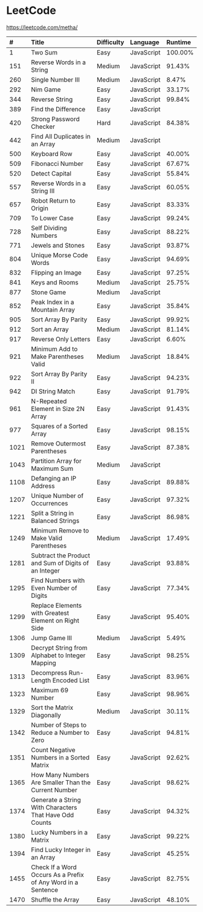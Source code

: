 # LeetCode

https://leetcode.com/metha/

| #    | Title                                                        | Difficulty | Language   | Runtime |
| :--- | :----------------------------------------------------------- | :--------- | :--------- | :------ |
| 1    | Two Sum                                                      | Easy       | JavaScript | 100.00% |
| 151  | Reverse Words in a String                                    | Medium     | JavaScript |  91.43% |
| 260  | Single Number III                                            | Medium     | JavaScript |   8.47% |
| 292  | Nim Game                                                     | Easy       | JavaScript |  33.17% |
| 344  | Reverse String                                               | Easy       | JavaScript |  99.84% |
| 389  | Find the Difference                                          | Easy       | JavaScript |         |
| 420  | Strong Password Checker                                      | Hard       | JavaScript |  84.38% |
| 442  | Find All Duplicates in an Array                              | Medium     | JavaScript |         |
| 500  | Keyboard Row                                                 | Easy       | JavaScript |  40.00% |
| 509  | Fibonacci Number                                             | Easy       | JavaScript |  67.67% |
| 520  | Detect Capital                                               | Easy       | JavaScript |  55.84% |
| 557  | Reverse Words in a String III                                | Easy       | JavaScript |  60.05% |
| 657  | Robot Return to Origin                                       | Easy       | JavaScript |  83.33% |
| 709  | To Lower Case                                                | Easy       | JavaScript |  99.24% |
| 728  | Self Dividing Numbers                                        | Easy       | JavaScript |  88.22% |
| 771  | Jewels and Stones                                            | Easy       | JavaScript |  93.87% |
| 804  | Unique Morse Code Words                                      | Easy       | JavaScript |  94.69% |
| 832  | Flipping an Image                                            | Easy       | JavaScript |  97.25% |
| 841  | Keys and Rooms                                               | Medium     | JavaScript |  25.75% |
| 877  | Stone Game                                                   | Medium     | JavaScript |         |
| 852  | Peak Index in a Mountain Array                               | Easy       | JavaScript |  35.84% |
| 905  | Sort Array By Parity                                         | Easy       | JavaScript |  99.92% |
| 912  | Sort an Array                                                | Medium     | JavaScript |  81.14% |
| 917  | Reverse Only Letters                                         | Easy       | JavaScript |   6.60% |
| 921  | Minimum Add to Make Parentheses Valid                        | Medium     | JavaScript |  18.84% |
| 922  | Sort Array By Parity II                                      | Easy       | JavaScript |  94.23% |
| 942  | DI String Match                                              | Easy       | JavaScript |  91.79% |
| 961  | N-Repeated Element in Size 2N Array                          | Easy       | JavaScript |  91.43% |
| 977  | Squares of a Sorted Array                                    | Easy       | JavaScript |  98.15% |
| 1021 | Remove Outermost Parentheses                                 | Easy       | JavaScript |  87.38% |
| 1043 | Partition Array for Maximum Sum                              | Medium     | JavaScript |         |
| 1108 | Defanging an IP Address                                      | Easy       | JavaScript |  89.88% |
| 1207 | Unique Number of Occurrences                                 | Easy       | JavaScript |  97.32% |
| 1221 | Split a String in Balanced Strings                           | Easy       | JavaScript |  86.98% |
| 1249 | Minimum Remove to Make Valid Parentheses                     | Medium     | JavaScript |  17.49% |
| 1281 | Subtract the Product and Sum of Digits of an Integer         | Easy       | JavaScript |  93.88% |
| 1295 | Find Numbers with Even Number of Digits                      | Easy       | JavaScript |  77.34% |
| 1299 | Replace Elements with Greatest Element on Right Side         | Easy       | JavaScript |  95.40% |
| 1306 | Jump Game III                                                | Medium     | JavaScript |   5.49% |
| 1309 | Decrypt String from Alphabet to Integer Mapping              | Easy       | JavaScript |  98.25% |
| 1313 | Decompress Run-Length Encoded List                           | Easy       | JavaScript |  83.96% |
| 1323 | Maximum 69 Number                                            | Easy       | JavaScript |  98.96% |
| 1329 | Sort the Matrix Diagonally                                   | Medium     | JavaScript |  30.11% |
| 1342 | Number of Steps to Reduce a Number to Zero                   | Easy       | JavaScript |  94.81% |
| 1351 | Count Negative Numbers in a Sorted Matrix                    | Easy       | JavaScript |  92.62% |
| 1365 | How Many Numbers Are Smaller Than the Current Number         | Easy       | JavaScript |  98.62% |
| 1374 | Generate a String With Characters That Have Odd Counts       | Easy       | JavaScript |  94.32% |
| 1380 | Lucky Numbers in a Matrix                                    | Easy       | JavaScript |  99.22% |
| 1394 | Find Lucky Integer in an Array                               | Easy       | JavaScript |  45.25% |
| 1455 | Check If a Word Occurs As a Prefix of Any Word in a Sentence | Easy       | JavaScript |  82.75% |
| 1470 | Shuffle the Array                                            | Easy       | JavaScript |  48.10% |
